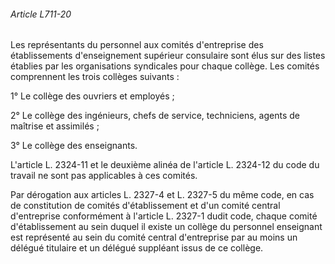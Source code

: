 ###### Article L711-20

Les représentants du personnel aux comités d'entreprise des établissements d'enseignement supérieur consulaire sont élus sur des listes établies par les organisations syndicales pour chaque collège. Les comités comprennent les trois collèges suivants :

1° Le collège des ouvriers et employés ;

2° Le collège des ingénieurs, chefs de service, techniciens, agents de maîtrise et assimilés ;

3° Le collège des enseignants.

L'article L. 2324-11 et le deuxième alinéa de l'article L. 2324-12 du code du travail ne sont pas applicables à ces comités.

Par dérogation aux articles L. 2327-4 et L. 2327-5 du même code, en cas de constitution de comités d'établissement et d'un comité central d'entreprise conformément à l'article L. 2327-1 dudit code, chaque comité d'établissement au sein duquel il existe un collège du personnel enseignant est représenté au sein du comité central d'entreprise par au moins un délégué titulaire et un délégué suppléant issus de ce collège.

